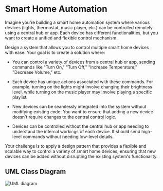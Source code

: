 # Smart Home Automation

Imagine you're building a smart home automation system where various devices (lights, thermostat, music player, etc.) can be controlled remotely using a central hub or app. Each device has different functionalities, but you want to create a unified and flexible control mechanism.

Design a system that allows you to control multiple smart home devices with ease. Your goal is to create a solution where:

- You can control a variety of devices from a central hub or app, sending commands like "Turn On," "Turn Off," "Increase Temperature," "Decrease Volume," etc. 

- Each device has unique actions associated with these commands. For example, turning on the lights might involve changing their brightness level, while turning on the music player may involve playing a specific playlist. 

- New devices can be seamlessly integrated into the system without modifying existing code. You want to ensure that adding a new device doesn't require changes to the central control logic.

- Devices can be controlled without the central hub or app needing to understand the internal workings of each device. It should send high-level commands without needing low-level details.

Your challenge is to apply a design pattern that provides a flexible and scalable way to control a variety of smart home devices, ensuring that new devices can be added without disrupting the existing system's functionality.

## UML Class Diagram

![UML diagram](https://github.com/clarkbelen04/commandPattern/assets/142368338/dc8ece42-8bf7-4d4f-aed8-3234c6a2efa2)
